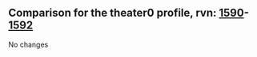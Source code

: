 ## Comparison for the theater0 profile, rvn: [1590](https://github.com/PRO100KatYT/FortniteProfileRevisions/tree/main/profiles/theater0/1590%20theater0.json)-[1592](https://github.com/PRO100KatYT/FortniteProfileRevisions/tree/main/profiles/theater0/1592%20theater0.json)

No changes
